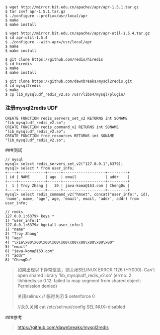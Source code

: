 
```
$ wget http://mirror.bit.edu.cn/apache//apr/apr-1.5.1.tar.gz
$ tar zxvf apr-1.5.1.tar.gz
$ ./configure --prefix=/usr/local/apr
$ make
$ make install

$ wget http://mirror.bit.edu.cn/apache//apr/apr-util-1.5.4.tar.gz
$ cd apr-util-1.5.4
$ ./configure --with-apr=/usr/local/apr
$ make
$ make install

$ git clone https://github.com/redis/hiredis
$ cd hiredis
$ make
$ make install

$ git clone https://github.com/dawnbreaks/mysql2redis.git
$ cd mysql2redis
$ make
$ cp lib_mysqludf_redis_v2.so /usr/lib64/mysql/plugin/
```

### 注册mysql2redis UDF
```
CREATE FUNCTION redis_servers_set_v2 RETURNS int SONAME "lib_mysqludf_redis_v2.so";
CREATE FUNCTION redis_command_v2 RETURNS int SONAME "lib_mysqludf_redis_v2.so";
CREATE FUNCTION free_resources RETURNS int SONAME "lib_mysqludf_redis_v2.so";
```

###测试
```
// mysql
mysql> select redis_servers_set_v2("127.0.0.1",6379);
mysql> select * from user_info;
+----+------------+------+-------------------+---------+
| id | NAME       | age  | email             | addr    |
+----+------------+------+-------------------+---------+
|  1 | Troy Zhang |   30 | java-koma@163.com | ChengDu |
+----+------------+------+-------------------+---------+
mysql> select redis_command_v2("hmset", concat("user_info:", id), 'name', name, 'age', age, 'email', email, 'addr', addr) from user_info;

// redis
127.0.0.1:6379> keys *
1) "user_info:1"
127.0.0.1:6379> hgetall user_info:1
1) "name"
2) "Troy Zhang"
3) "age"
4) "\x1e\x00\x00\x00\x00\x00\x00\x00\x00\x00\x00"
5) "email"
6) "java-koma@163.com"
7) "addr"
8) "ChengDu"
```

> 如果出现以下异常信息，则关闭SELINUX
> ERROR 1126 (HY000): Can't open shared library 'lib_mysqludf_redis_v2.so' (errno: 2 libhiredis.so.0.12: failed to map segment from shared object: Permission denied)
> 
> 关闭selinux
> // 临时关闭 
> $ setenforce 0
> 
> //永久关闭 
> cat /etc/selinux/config
> SELINUX=disabled

###参考
> https://github.com/dawnbreaks/mysql2redis